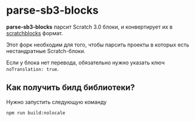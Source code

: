 # parse-sb3-blocks
**parse-sb3-blocks** парсит Scratch 3.0 блоки, и конвертирует их в [scratchblocks](https://github.com/scratchblocks/scratchblocks) формат.

Этот форк необходим для того, чтобы парсить проекты в которых есть нестандратные Scratch-блоки.

Если у блока нет перевода, обязательно нужно указать ключ `noTranslation: true`.

## Как получить билд библиотеки?

Нужно запустить следующую команду

```bash
npm run build:nolocale
```